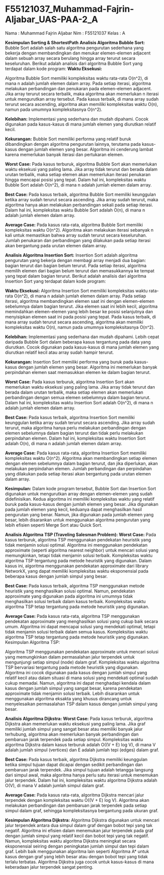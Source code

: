 # F55121037_Muhammad-Fajrin-Aljabar_UAS-PAA-2_A

Nama  : Muhammad Fajrin Aljabar
Nim   : F55121037
Kelas : A

**Kesimpulan Sorting & ShortestPath**
**Analisis Algoritma Bubble Sort:**
Bubble Sort adalah salah satu algoritma pengurutan sederhana yang bekerja dengan membandingkan dan menukar elemen-elemen adjacent dalam sebuah array secara berulang hingga array terurut secara keseluruhan. Berikut adalah analisis dari algoritma Bubble Sort yang terdapat dalam kode program:
**Waktu Eksekusi:**

Algoritma Bubble Sort memiliki kompleksitas waktu rata-rata O(n^2), di mana n adalah jumlah elemen dalam array.
Pada setiap iterasi, algoritma melakukan perbandingan dan penukaran pada elemen-elemen adjacent.
Jika array terurut secara terbalik, maka algoritma akan memerlukan n iterasi untuk mengurutkan array tersebut.
Pada kasus terbaik, di mana array sudah terurut secara ascending, algoritma akan memiliki kompleksitas waktu O(n), namun pada umumnya kompleksitasnya O(n^2).

**Kelebihan:**
Implementasi yang sederhana dan mudah dipahami.
Cocok digunakan pada kasus-kasus di mana jumlah elemen yang diurutkan relatif kecil.

**Kekurangan:**
Bubble Sort memiliki performa yang relatif buruk dibandingkan dengan algoritma pengurutan lainnya, terutama pada kasus-kasus dengan jumlah elemen yang besar.
Algoritma ini cenderung lambat karena memerlukan banyak iterasi dan pertukaran elemen.

**Worst Case:**
Pada kasus terburuk, algoritma Bubble Sort akan memerlukan waktu eksekusi yang paling lama.
Jika array tidak terurut dan berada dalam urutan terbalik, maka setiap elemen akan memerlukan iterasi penukaran hingga mencapai posisi yang tepat.
Dalam hal ini, kompleksitas waktu Bubble Sort adalah O(n^2), di mana n adalah jumlah elemen dalam array.

**Best Case:**
Pada kasus terbaik, algoritma Bubble Sort memiliki keunggulan ketika array sudah terurut secara ascending.
Jika array sudah terurut, maka algoritma hanya akan melakukan perbandingan sekali pada setiap iterasi.
Dalam hal ini, kompleksitas waktu Bubble Sort adalah O(n), di mana n adalah jumlah elemen dalam array.

**Average Case:**
Pada kasus rata-rata, algoritma Bubble Sort memiliki kompleksitas waktu O(n^2).
Algoritma akan melakukan iterasi sebanyak n kali untuk memastikan bahwa array sudah terurut secara keseluruhan.
Jumlah penukaran dan perbandingan yang dilakukan pada setiap iterasi akan bergantung pada urutan elemen dalam array.



**Analisis Algoritma Insertion Sort:**
Insertion Sort adalah algoritma pengurutan yang bekerja dengan membagi array menjadi dua bagian: bagian terurut dan bagian belum terurut. Pada setiap iterasi, algoritma memilih elemen dari bagian belum terurut dan memasukkannya ke tempat yang tepat dalam bagian terurut. Berikut adalah analisis dari algoritma Insertion Sort yang terdapat dalam kode program:

**Waktu Eksekusi:**
Algoritma Insertion Sort memiliki kompleksitas waktu rata-rata O(n^2), di mana n adalah jumlah elemen dalam array.
Pada setiap iterasi, algoritma membandingkan elemen saat ini dengan elemen-elemen sebelumnya dalam bagian terurut.
Jika elemen saat ini lebih kecil, algoritma memindahkan elemen-elemen yang lebih besar ke posisi selanjutnya dan menyisipkan elemen saat ini pada posisi yang tepat.
Pada kasus terbaik, di mana array sudah terurut secara ascending, algoritma akan memiliki kompleksitas waktu O(n), namun pada umumnya kompleksitasnya O(n^2).

**Kelebihan:**
Implementasi yang sederhana dan mudah dipahami.
Lebih cepat daripada Bubble Sort dalam beberapa kasus tergantung pada data yang diurutkan.
Cocok digunakan pada kasus-kasus di mana jumlah elemen yang diurutkan relatif kecil atau array sudah hampir terurut.

**Kekurangan:**
Insertion Sort memiliki performa yang buruk pada kasus-kasus dengan jumlah elemen yang besar.
Algoritma ini memerlukan banyak perpindahan elemen saat memasukkan elemen ke dalam bagian terurut.

**Worst Case:**
Pada kasus terburuk, algoritma Insertion Sort akan memerlukan waktu eksekusi yang paling lama.
Jika array tidak terurut dan berada dalam urutan terbalik, maka setiap elemen akan memerlukan perbandingan dengan semua elemen sebelumnya dalam bagian terurut.
Dalam hal ini, kompleksitas waktu Insertion Sort adalah O(n^2), di mana n adalah jumlah elemen dalam array.

**Best Case:**
Pada kasus terbaik, algoritma Insertion Sort memiliki keunggulan ketika array sudah terurut secara ascending.
Jika array sudah terurut, maka algoritma hanya perlu melakukan perbandingan dengan elemen sebelumnya dalam bagian terurut dan tidak perlu melakukan perpindahan elemen.
Dalam hal ini, kompleksitas waktu Insertion Sort adalah O(n), di mana n adalah jumlah elemen dalam array.

**Average Case:**
Pada kasus rata-rata, algoritma Insertion Sort memiliki kompleksitas waktu O(n^2).
Algoritma akan membandingkan setiap elemen dengan elemen sebelumnya dalam bagian terurut, dan jika diperlukan, akan melakukan perpindahan elemen.
Jumlah perbandingan dan perpindahan yang dilakukan pada setiap iterasi akan bergantung pada urutan elemen dalam array.

**Kesimpulan:**
Dalam kode program tersebut, Bubble Sort dan Insertion Sort digunakan untuk mengurutkan array dengan elemen-elemen yang sudah didefinisikan. Kedua algoritma ini memiliki kompleksitas waktu yang relatif buruk pada kasus-kasus dengan jumlah elemen yang besar. Jika digunakan pada jumlah elemen yang kecil, keduanya dapat menghasilkan hasil pengurutan yang benar. Namun, jika digunakan pada jumlah elemen yang besar, lebih disarankan untuk menggunakan algoritma pengurutan yang lebih efisien seperti Merge Sort atau Quick Sort.



**Analisis Algoritma TSP (Traveling Salesman Problem):**
**Worst Case:**
Pada kasus terburuk, algoritma TSP menggunakan pendekatan heuristik yang tidak menjamin solusi optimal.
Algoritma ini menggunakan pendekatan approximate (seperti algoritma nearest neighbor) untuk mencari solusi yang memungkinkan, tetapi tidak menjamin solusi terbaik.
Kompleksitas waktu algoritma TSP tergantung pada metode heuristik yang digunakan. Dalam kasus ini, algoritma menggunakan pendekatan approximate dari library NetworkX, yang dapat memiliki kompleksitas waktu eksponensial pada beberapa kasus dengan jumlah simpul yang besar.

**Best Case:**
Pada kasus terbaik, algoritma TSP menggunakan metode heuristik yang menghasilkan solusi optimal.
Namun, pendekatan approximate yang digunakan pada algoritma ini umumnya tidak menghasilkan solusi terbaik dalam kasus terbaik.
Kompleksitas waktu algoritma TSP tetap tergantung pada metode heuristik yang digunakan.

**Average Case:**
Pada kasus rata-rata, algoritma TSP menggunakan pendekatan approximate yang menghasilkan solusi yang cukup baik secara umum.
Algoritma ini dapat mencapai solusi yang mendekati optimal, tetapi tidak menjamin solusi terbaik dalam semua kasus.
Kompleksitas waktu algoritma TSP tetap tergantung pada metode heuristik yang digunakan.
Kesimpulan Algoritma TSP:

Algoritma TSP menggunakan pendekatan approximate untuk mencari solusi yang memungkinkan dalam permasalahan jalur terpendek untuk mengunjungi setiap simpul (node) dalam graf.
Kompleksitas waktu algoritma TSP bervariasi tergantung pada metode heuristik yang digunakan.
Algoritma ini cocok digunakan pada kasus dengan jumlah simpul yang relatif kecil atau dalam situasi di mana solusi yang mendekati optimal sudah cukup memadai.
Namun, algoritma ini dapat menghadapi kendala dalam kasus dengan jumlah simpul yang sangat besar, karena pendekatan approximate tidak menjamin solusi terbaik.
Lebih disarankan untuk menggunakan algoritma eksakta yang khusus dirancang untuk menyelesaikan permasalahan TSP dalam kasus dengan jumlah simpul yang besar.

**Analisis Algoritma Dijkstra:**
**Worst Case:**
Pada kasus terburuk, algoritma Dijkstra akan memerlukan waktu eksekusi yang paling lama.
Jika graf memiliki jumlah simpul yang sangat besar atau memiliki banyak jalur terhubung, algoritma akan memerlukan banyak perbandingan dan pembaruan jarak terpendek pada setiap simpul.
Kompleksitas waktu algoritma Dijkstra dalam kasus terburuk adalah O((V + E) log V), di mana V adalah jumlah simpul (vertices) dan E adalah jumlah tepi (edges) dalam graf.

**Best Case:**
Pada kasus terbaik, algoritma Dijkstra memiliki keunggulan ketika simpul tujuan dapat dicapai dengan sedikit perbandingan dan pembaruan jarak terpendek.
Jika simpul tujuan adalah tetangga langsung dari simpul awal, maka algoritma hanya perlu satu iterasi untuk menemukan jalur terpendek.
Dalam hal ini, kompleksitas waktu algoritma Dijkstra adalah O(V), di mana V adalah jumlah simpul dalam graf.

**Average Case:**
Pada kasus rata-rata, algoritma Dijkstra mencari jalur terpendek dengan kompleksitas waktu O((V + E) log V).
Algoritma akan melakukan perbandingan dan pembaruan jarak terpendek pada setiap simpul dalam graf, sehingga kompleksitasnya bergantung pada ukuran graf.

**Kesimpulan Algoritma Dijkstra:**
Algoritma Dijkstra digunakan untuk mencari jalur terpendek antara dua simpul dalam graf dengan bobot tepi yang tak negatif.
Algoritma ini efisien dalam menemukan jalur terpendek pada graf dengan jumlah simpul yang relatif kecil dan bobot tepi yang tak negatif.
Namun, kompleksitas waktu algoritma Dijkstra meningkat secara eksponensial seiring dengan peningkatan jumlah simpul dan tepi dalam graf.
Lebih baik menggunakan algoritma lain seperti Algoritma A* untuk kasus dengan graf yang lebih besar atau dengan bobot tepi yang tidak terlalu terbatas.
Algoritma Dijkstra juga cocok untuk kasus-kasus di mana keberadaan jalur terpendek sangat penting.




